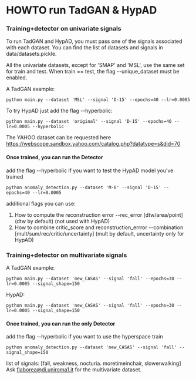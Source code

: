 # HOWTO run TadGAN & HypAD
 
### **Training+detector** on univariate signals 

To run TadGAN and HypAD, you must pass one of the signals associated with each dataset. 
You can find the list of datasets and signals in data/datasets.pickle.

All the univariate datasets, except for 'SMAP' and 'MSL', use the same set for train and test. 
When train == test, the flag --unique_dataset must be enabled. 

A TadGAN example:
```
python main.py --dataset 'MSL' --signal 'D-15' --epochs=40 --lr=0.0005
```
To try HypAD just add the flag --hyperbolic:
```
python main.py --dataset 'original' --signal 'D-15' --epochs=40 --lr=0.0005 --hyperbolic
```

The YAHOO dataset can be requested here https://webscope.sandbox.yahoo.com/catalog.php?datatype=s&did=70

#### Once trained, you can run the **Detector**
add the flag --hyperbolic if you want to test the HypAD model you've trained
```
python anomaly_detection.py --dataset 'M-6' --signal 'D-15' --epochs=40 --lr=0.0005
```
additional flags you can use:
1. How to compute the reconstruction error --rec_error [dtw/area/point] (dtw by default) (not used with HypAD)
2. How to combine critic_score and reconstruction_errror --combination [mult/sum/rec/critic/uncertainty] (mult by default, uncertainty only for HypAD)

### **Training+detector** on multivariate signals 
A TadGAN example:
```
python main.py --dataset 'new_CASAS' --signal 'fall' --epochs=30 --lr=0.0005 --signal_shape=150
```
HypAD:
```
python main.py --dataset 'new_CASAS' --signal 'fall' --epochs=30 --lr=0.0005 --signal_shape=150
```

#### Once trained, you can run the only **Detector**
add the flag --hyperbolic if you want to use the hyperspace train
```
python anomaly_detection.py --dataset 'new_CASAS' --signal 'fall' --signal_shape=150
```
list of signals: [fall, weakness, nocturia. moretimeinchair, slowerwalking]
Ask flaborea@di.uniroma1.it for the multivariate dataset.
